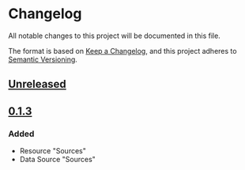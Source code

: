 # Changelog
All notable changes to this project will be documented in this file.

The format is based on [Keep a Changelog](https://keepachangelog.com/en/1.0.0/),
and this project adheres to [Semantic Versioning](https://semver.org/spec/v2.0.0.html).

## [Unreleased]

## [0.1.3]
### Added
- Resource "Sources"
- Data Source "Sources"

[Unreleased]: https://github.com/betterstackhq/terraform-provider-logtail/compare/v0.1.3...HEAD
[0.1.3]: https://github.com/betterstackhq/terraform-provider-logtail/releases/tag/v0.1.3
